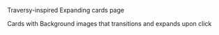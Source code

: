 Traversy-inspired Expanding cards page

Cards with Background images that transitions and expands upon click
